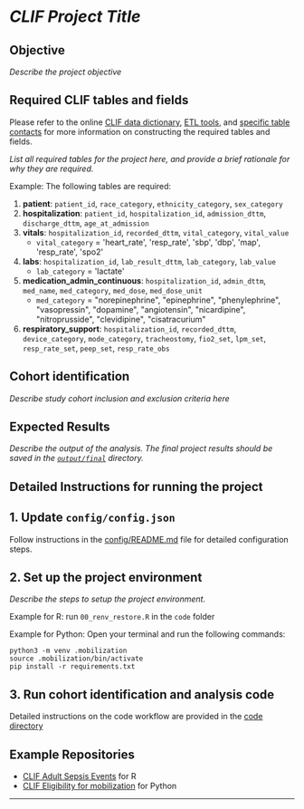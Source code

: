 # *CLIF Project Title*

## Objective

*Describe the project objective*

## Required CLIF tables and fields

Please refer to the online [CLIF data dictionary](https://clif-consortium.github.io/website/data-dictionary.html), [ETL tools](https://github.com/clif-consortium/CLIF/tree/main/etl-to-clif-resources), and [specific table contacts](https://github.com/clif-consortium/CLIF?tab=readme-ov-file#relational-clif) for more information on constructing the required tables and fields. 

*List all required tables for the project here, and provide a brief rationale for why they are required.*

Example:
The following tables are required:
1. **patient**: `patient_id`, `race_category`, `ethnicity_category`, `sex_category`
2. **hospitalization**: `patient_id`, `hospitalization_id`, `admission_dttm`, `discharge_dttm`, `age_at_admission`
3. **vitals**: `hospitalization_id`, `recorded_dttm`, `vital_category`, `vital_value`
   - `vital_category` = 'heart_rate', 'resp_rate', 'sbp', 'dbp', 'map', 'resp_rate', 'spo2'
4. **labs**: `hospitalization_id`, `lab_result_dttm`, `lab_category`, `lab_value`
   - `lab_category` = 'lactate'
5. **medication_admin_continuous**: `hospitalization_id`, `admin_dttm`, `med_name`, `med_category`, `med_dose`, `med_dose_unit`
   - `med_category` = "norepinephrine", "epinephrine", "phenylephrine", "vasopressin", "dopamine", "angiotensin", "nicardipine", "nitroprusside", "clevidipine", "cisatracurium"
6. **respiratory_support**: `hospitalization_id`, `recorded_dttm`, `device_category`, `mode_category`, `tracheostomy`, `fio2_set`, `lpm_set`, `resp_rate_set`, `peep_set`, `resp_rate_obs`

## Cohort identification
*Describe study cohort inclusion and exclusion criteria here*

## Expected Results

*Describe the output of the analysis. The final project results should be saved in the [`output/final`](output/README.md) directory.*

## Detailed Instructions for running the project

## 1. Update `config/config.json`
Follow instructions in the [config/README.md](config/README.md) file for detailed configuration steps.

## 2. Set up the project environment

*Describe the steps to setup the project environment.*

Example for R:
run `00_renv_restore.R` in the `code` folder
 
Example for Python:
Open your terminal and run the following commands:
```
python3 -m venv .mobilization
source .mobilization/bin/activate
pip install -r requirements.txt 
```

## 3. Run cohort identification and analysis code
Detailed instructions on the code workflow are provided in the [code directory](code/README.md)

## Example Repositories
* [CLIF Adult Sepsis Events](https://github.com/08wparker/CLIF_adult_sepsis_events) for R
* [CLIF Eligibility for mobilization](https://github.com/kaveriC/mobilization) for Python
---


